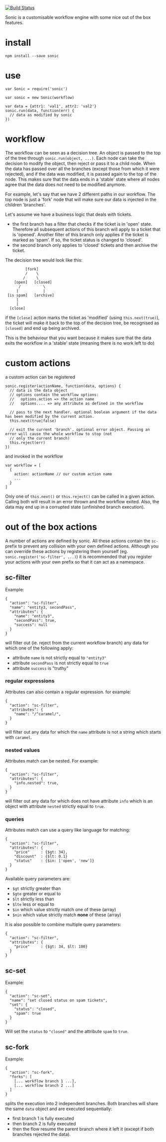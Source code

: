[![Build Status](https://api.travis-ci.org/nherment/node-sonic.png?branch=master)](https://travis-ci.org/nherment/node-sonic)


Sonic is a customisable workflow engine with some nice out of the box features.


# install

    npm install --save sonic


# use

    var Sonic = require('sonic')

    var sonic = new Sonic(workflow)

    var data = {attr1: 'val1', attr2: 'val2'}
    sonic.run(data, function(err) {
      // data as modified by sonic
    })

# workflow

The workflow can be seen as a decision tree. An object is passed to the top of the tree through
```sonic.run(object, ...)```. Each node can take the decision to modify the object, then reject or pass it to a child
node.
When the data has passed over all the branches (except those from which it were rejected), and if the data was modified,
it is passed again to the top of the node. This makes sure that the data ends in a 'stable' state where all nodes agree
that the data does not need to be modified anymore.

For example, let's say that we have 2 different paths in our workflow. The top node is just a 'fork' node that will make
sure our data is injected in the children 'branches'.

Let's assume we have a business logic that deals with tickets.

- the first branch has a filter that checks if the ticket is in 'open' state. Therefore all subsequent actions of this
branch will apply to a ticket that is 'opened'. Another filter of this branch only applies if the ticket is marked as
'spam'. If so, the ticket status is changed to 'closed'.
- the second branch only applies to 'closed' tickets and then archive the ticket.

The decision tree would look like this:

```
         [fork]
         /    \
        /     \
    [open]   [closed]
      /          \
     |           |
 [is spam]   [archive]
     |
     |
  [close]
```

if the ```[close]``` action marks the ticket as 'modified' (using ```this.next(true)```), the ticket will make it back
to the top of the decision tree, be recognised as ```[closed]``` and end up being archived.

This is the behaviour that you want because it makes sure that the data exits the workflow in a 'stable' state (meaning
there is no work left to do)

# custom actions

a custom action can be registered

    sonic.register(actionName, function(data, options) {
      // data is the data object
      // options contain the workflow options:
      //   options.action => the action name
      //   options.... => any attribute as defined in the workflow

      // pass to the next handler. optional boolean argument if the data has been modified by the current action.
      this.next(true|false)

      // exit the current 'branch'. optional error object. Passing an error will cause the whole workflow to stop (not
      // only the current branch)
      this.reject(err)
    })

and invoked in the workflow

    var workflow = [
      {
        action: actionName // our custom action name
        ...
      }
    ]


Only one of ```this.next()``` or ```this.reject()``` can be called in a given action. Calling both will result in an
error thrown and the workflow exited. Also, the data may end up in a corrupted state (unfinished branch execution).


# out of the box actions

A number of actions are defined by sonic. All these actions contain the ```sc-``` prefix to prevent any collision with
your own defined actions.
Although you can override these actions by registering them yourself (eg. ```sonic.register('sc-filter', ...)```) it is
recommended that you register your actions with your own prefix so that it can act as a namespace.

## sc-filter

Example:

```
{
  "action": "sc-filter",
  "name": "entity3, secondPass",
  "attributes": {
    "name": "entity3",
    "secondPass": true,
    "success": null
  }
}
```

will filter out (ie. reject from the current workflow branch) any data for which one of the following apply:
- attribute ```name``` is not strictly equal to ```"entity3"```
- attribute ```secondPass``` is not strictly equal to ```true```
- attribute ```success``` is "truthy"

### regular expressions

Attributes can also contain a regular expression. for example:

```
{
  "action": "sc-filter",
  "attributes": {
    "name": "/^caramel/",
  }
}
```

will filter out any data for which the ```name``` attribute is not a string which starts with ```caramel```.

### nested values

Attributes match can be nested. For example:

```
{
  "action": "sc-filter",
  "attributes": {
    "info.nested": true,
  }
}
```

will filter out any data for which does not have attribute ```info``` which is an object with attribute ```nested```
strictly equal to ```true```.

### queries

Attributes match can use a query like language for matching:

```
{
  "action": "sc-filter",
  "attributes": {
    "price"     : {$gt: 34},
    "discount"  : {$lt: 0.1}
    "status"    : {$in: ['open', 'new']}
  }
}
```

Available query parameters are:

- ```$gt``` strictly greater than
- ```$gte``` greater or equal to
- ```$lt``` strictly less than
- ```$lte``` less or equal to
- ```$in``` which value strictly match one of these (array)
- ```$nin``` which value strictly match **none** of these (array)

It is also possible to combine multiple query parameters:


```
{
  "action": "sc-filter",
  "attributes": {
    "price"     : {$gt: 34, $lt: 100}
  }
}
```

## sc-set

Example:

```
{
  "action": "sc-set",
  "name": "set closed status on spam tickets",
  "set": {
    "status": "closed",
    "spam": true
  }
}
```

Will set the ```status``` to ```"closed"``` and the attribute ```spam``` to ```true```.


## sc-fork

Example:

```
{
  "action": "sc-fork",
  "forks": [
    [... workflow branch 1 ...],
    [... workflow branch 2 ...]
  ]
}
```

splits the execution into 2 independent branches. Both branches will share the same ```data``` object and are executed
sequentially:
- first branch 1 is fully executed
- then branch 2 is fully executed
- then the flow resume the parent branch where it left it (except if both branches rejected the data).

